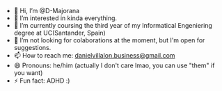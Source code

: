 - 👋 Hi, I’m @D-Majorana
- 👀 I’m interested in kinda everything.
- 🌱 I’m currently coursing the third year of my Informatical Engeniering degree at UC(Santander, Spain)
- 💞️ I’m not looking for colaborations at the moment, but I'm open for suggestions.
- 📫 How to reach me: danielvillalon.business@gmail.com
- 😄 Pronouns: he/him (actually I don't care lmao, you can use "them" if you want)
- ⚡ Fun fact: ADHD :)

<!---
D-Majorana/D-Majorana is a ✨ special ✨ repository because its `README.md` (this file) appears on your GitHub profile.
You can click the Preview link to take a look at your changes.
--->
